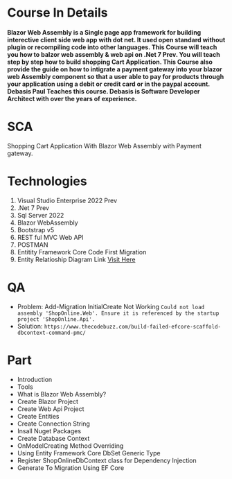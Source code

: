 
# Course In Details

#### Blazor Web Assembly is a Single page app framework for building interective client side web app with dot net. It used open standard without plugin or recompiling code into other languages. This Course will teach you how to balzor web assembly & web api on .Net 7 Prev. You will teach step by step how to build shopping Cart Application. This Course also provide the guide on how to intigrate a payment gateway into your blazor web Assembly component so that a user able to pay for products through your application using a debit or credit card or in the paypal account. Debasis Paul Teaches this course. Debasis is Software Developer Architect with over the years of experience.

# SCA
Shopping Cart Application With Blazor Web Assembly with Payment gateway.

# Technologies

1. Visual Studio Enterprise 2022 Prev
2. .Net 7 Prev
3. Sql Server 2022
4. Blazor WebAssembly
5. Bootstrap v5
6. REST ful MVC Web API
7. POSTMAN
8. Entitity Framework Core Code First Migration
9. Entity Relatioship Diagram Link [Visit Here](https://lucid.app/lucidchart/969fa12e-1cb2-49bf-9e2d-3a89accc11ab/edit?viewport_loc=-65%2C-11%2C1707%2C872%2C0_0&invitationId=inv_534ffb26-27c6-4037-99ad-da8d6e9f0aa2#)

# QA

- Problem: Add-Migration InitialCreate Not Working `Could not load assembly 'ShopOnline.Web'. Ensure it is referenced by the startup project 'ShopOnline.Api'.`
- Solution: `https://www.thecodebuzz.com/build-failed-efcore-scaffold-dbcontext-command-pmc/`

# Part

-  Introduction
-  Tools
-  What is Blazor Web Assembly?
-  Create Blazor Project
-  Create Web Api Project
-  Create Entities
-  Create Connection String
-  Insall Nuget Packages
-  Create Database Context
-  OnModelCreating Method Overriding
-  Using Entity Framework Core DbSet Generic Type 
-  Register ShopOnlineDbContext class for Dependency Injection
-  Generate To Migration Using EF Core
